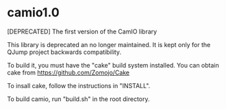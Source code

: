 # camio1.0
[DEPRECATED] The first version of the CamIO library

This library is deprecated an no longer maintained. It is kept only for the QJump project backwards compatibility. 

To build it, you must have the "cake" build system installed. You can obtain cake from https://github.com/Zomojo/Cake

To insall cake, follow the instructions in "INSTALL". 

To build camio, run "build.sh" in the root directory. 
